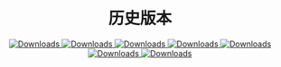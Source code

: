 <h1 align="center">
  <br>历史版本<br>
</h1>

<div align="center">
    <a href="https://github.com/MoGuangYu/Surfing/releases/tag/v6.8.2">
        <img alt="Downloads" src="https://img.shields.io/github/downloads/MoGuangYu/Surfing/v6.8.2/total?label=Download@v6.8.2&labelColor=00b56a&logo=git&logoColor=white">
    </a>
    <a href="https://github.com/MoGuangYu/Surfing/releases/tag/v6.8.3">
        <img alt="Downloads" src="https://img.shields.io/github/downloads/MoGuangYu/Surfing/v6.8.3/total?label=Download@v6.8.3&labelColor=00b56a&logo=git&logoColor=white">
    </a>    
    <a href="https://github.com/MoGuangYu/Surfing/releases/tag/v6.8.4">
        <img alt="Downloads" src="https://img.shields.io/github/downloads/MoGuangYu/Surfing/v6.8.4/total?label=Download@v6.8.4&labelColor=00b56a&logo=git&logoColor=white">
    </a>
    <a href="https://github.com/MoGuangYu/Surfing/releases/tag/v6.8.5">
        <img alt="Downloads" src="https://img.shields.io/github/downloads/MoGuangYu/Surfing/v6.8.5/total?label=Download@v6.8.5&labelColor=00b56a&logo=git&logoColor=white">
    </a>
    <a href="https://github.com/MoGuangYu/Surfing/releases/tag/v6.8.6">
        <img alt="Downloads" src="https://img.shields.io/github/downloads/MoGuangYu/Surfing/v6.8.6/total?label=Download@v6.8.6&labelColor=00b56a&logo=git&logoColor=white">
    </a>
    <a href="https://github.com/MoGuangYu/Surfing/releases/tag/v6.8.7">
        <img alt="Downloads" src="https://img.shields.io/github/downloads/MoGuangYu/Surfing/v6.8.7/total?label=Download@v6.8.7&labelColor=00b56a&logo=git&logoColor=white">
    </a>
    <a href="https://github.com/MoGuangYu/Surfing/releases/tag/v6.8.8">
        <img alt="Downloads" src="https://img.shields.io/github/downloads/MoGuangYu/Surfing/v6.8.8/total?label=Download@v6.8.8&labelColor=00b56a&logo=git&logoColor=white">
    </a>
</div>
